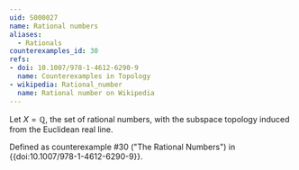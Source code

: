 ```yaml
---
uid: S000027
name: Rational numbers
aliases:
  - Rationals
counterexamples_id: 30
refs:
- doi: 10.1007/978-1-4612-6290-9 
  name: Counterexamples in Topology
- wikipedia: Rational_number
  name: Rational number on Wikipedia
---
```

Let $X = \mathbb{Q}$, the set of rational numbers, with the subspace topology induced from the Euclidean real line.

Defined as counterexample #30 ("The Rational Numbers")
in {{doi:10.1007/978-1-4612-6290-9}}.
